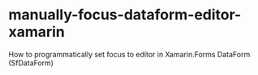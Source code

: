 # manually-focus-dataform-editor-xamarin
How to programmatically set focus to editor in Xamarin.Forms DataForm (SfDataForm)
